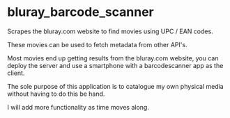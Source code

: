 # bluray_barcode_scanner
Scrapes the bluray.com website to find movies using UPC / EAN codes.

These movies can be used to fetch metadata from other API's.

Most movies end up getting results from the bluray.com website, you can deploy the server and use a smartphone with a barcodescanner app as the client.

The sole purpose of this application is to catalogue my own physical media without having to do this be hand.

I will add more functionality as time moves along.
